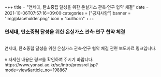 +++
title = "연세대, 탄소중립 달성을 위한 온실가스 관측·연구 협약 체결"
date = 2021-10-06T07:57:16+09:00
categories = ["공지사항"]
banner = "img/placeholder.png"
icon = "bullhorn"
+++
<!--more-->
### 연세대, 탄소중립 달성을 위한 온실가스 관측·연구 협약 체결
<br>
연세대, 탄소중립 달성을 위한 온실가스 관측·연구 협약 체결 관련 보도자료 링크입니다.
<br><br>
※ 자세한 내용은 링크를 확인하여 주시기 바랍니다.
<br>
https://www.yonsei.ac.kr/sc/intro/pressrel.jsp?mode=view&article_no=198867
